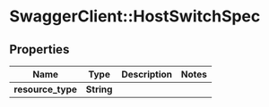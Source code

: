 # SwaggerClient::HostSwitchSpec

## Properties
Name | Type | Description | Notes
------------ | ------------- | ------------- | -------------
**resource_type** | **String** |  | 


